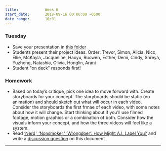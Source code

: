 ```yaml
---
title:            Week 6
start_date:       2019-09-16 00:00:00 -0500
date_range:       10/01
---
```


### Tuesday

- Save your presentation in [this folder](https://drive.google.com/open?id=1nICv1NGcVmozrww8JFcEEN4LXS6u_ikI)
- Students present their project ideas. Order: Trevor, Simon, Alicia, Nico, Ellie, McKayla, Jacqueline, Haoyu, Ruowen, Esther, Demi, Cindy, Shreya, Yuzheng, Natashia, Olivia, Honglin, Arani
- Student "on deck" responds first!

### Homework
- Based on today&rsquo;s critique, pick one idea to move forward with. Create storyboards for your concept. The storyboards should be static (no animation) and should sketch out what will occur in each video. Consider the storyboards the first frmae of each video, with some notes about how it will change. Start thinking about if you&rsquo;ll use filmed footage, motion graphics or a combination of both. Consider how the visuals inform your concept, and how the three videos will feel like a system.
- Read [‘Nerd,’ ‘Nonsmoker,’ ‘Wrongdoer’: How Might A.I. Label You?](https://www.nytimes.com/2019/09/20/arts/design/imagenet-trevor-paglen-ai-facial-recognition.html) and write a [discussion question](https://paper.dropbox.com/doc/Nerd-Nonsmoker-Wrongdoer-How-Might-A.I.-Label-You-Discussion-Question--AlyA18ol~fbdTWBo7WTlE73EAQ-ggp4GlMtXquL5hX5zFIjN) on this document


---
